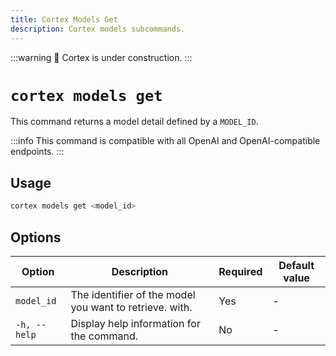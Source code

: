 ```yaml
---
title: Cortex Models Get
description: Cortex models subcommands.
---
```


:::warning
🚧 Cortex is under construction.
:::

# `cortex models get`

This command returns a model detail defined by a `MODEL_ID`.

:::info
This command is compatible with all OpenAI and OpenAI-compatible endpoints.
:::

## Usage

```bash
cortex models get <model_id>
```

## Options

| Option            | Description                                           | Required | Default value |
|-------------------|-------------------------------------------------------|----------|---------------|
| `model_id`                | The identifier of the model you want to retrieve. with.                                                           | Yes       |      -         |
| `-h, --help`      | Display help information for the command.             | No       |      -         |
